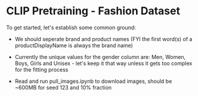 # CLIP Pretraining - Fashion Dataset

To get started, let's establish some common ground:
- We should seperate brand and product names (FYI the first word(s) of a productDisplayName is always the brand name)

- Currently the unique values for the gender column are: Men, Women, Boys, Girls and Unisex - let's keep it that way unless it gets too complex for the fitting process

- Read and run pull_images.ipynb to download images, should be ~600MB for seed 123 and 10% fraction